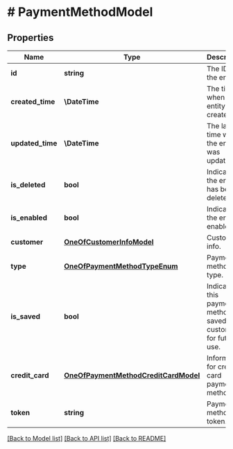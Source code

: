 # # PaymentMethodModel

## Properties

Name | Type | Description | Notes
------------ | ------------- | ------------- | -------------
**id** | **string** | The ID of the entity. | [optional] [readonly]
**created_time** | **\DateTime** | The time when the entity was created. | [optional] [readonly]
**updated_time** | **\DateTime** | The last time when the entity was updated. | [optional] [readonly]
**is_deleted** | **bool** | Indicates if the entity has been deleted. | [optional] [readonly]
**is_enabled** | **bool** | Indicates if the entity is enabled. | [optional] [readonly]
**customer** | [**OneOfCustomerInfoModel**](OneOfCustomerInfoModel.md) | Customer info. | [optional] [readonly]
**type** | [**OneOfPaymentMethodTypeEnum**](OneOfPaymentMethodTypeEnum.md) | Payment method type. | [optional] [readonly]
**is_saved** | **bool** | Indicates if this payment method is saved by customer for future use. | [optional] [readonly]
**credit_card** | [**OneOfPaymentMethodCreditCardModel**](OneOfPaymentMethodCreditCardModel.md) | Information for credit card payment method. | [optional] [readonly]
**token** | **string** | Payment method token. | [optional] [readonly]

[[Back to Model list]](../../README.md#models) [[Back to API list]](../../README.md#endpoints) [[Back to README]](../../README.md)
